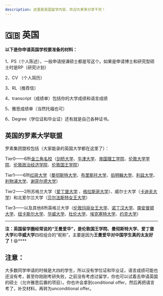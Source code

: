 ```yaml
---
description: 这里是英国留学内容，欢迎大家来分享干货！
---
```


# 🇬🇧 英国

#### 以下是你申请英国学校要准备的材料：

1、PS（个人陈述），一般申请授课硕士都是写这个。如果是申请博士和研究型硕士时是RP（研究计划）

2、CV （个人简历）

3、RL（推荐信）

4、transcript（成绩单）包括你的大学成绩和语言成绩

5、雅思成绩单（当然托福也可）

6、Degree（学位证和毕业证）还有就是自己各种证书。

## 英国的罗素大学联盟

罗素集团盟校包括（大家能录的英国大学都在这里了）：

Tier0——6所[金三角名校](https://baike.baidu.com/item/%E9%87%91%E4%B8%89%E8%A7%92%E5%90%8D%E6%A0%A1/9119240?fromModule=lemma\_inlink)（[剑桥大学](https://baike.baidu.com/item/%E5%89%91%E6%A1%A5%E5%A4%A7%E5%AD%A6/278542?fromModule=lemma\_inlink)、[牛津大学](https://baike.baidu.com/item/%E7%89%9B%E6%B4%A5%E5%A4%A7%E5%AD%A6/247247?fromModule=lemma\_inlink)、[帝国理工学院](https://baike.baidu.com/item/%E5%B8%9D%E5%9B%BD%E7%90%86%E5%B7%A5%E5%AD%A6%E9%99%A2/2317037?fromModule=lemma\_inlink)、[伦敦大学学院](https://baike.baidu.com/item/%E4%BC%A6%E6%95%A6%E5%A4%A7%E5%AD%A6%E5%AD%A6%E9%99%A2/325705?fromModule=lemma\_inlink)、[伦敦政治经济学院](https://baike.baidu.com/item/%E4%BC%A6%E6%95%A6%E6%94%BF%E6%B2%BB%E7%BB%8F%E6%B5%8E%E5%AD%A6%E9%99%A2/325824?fromModule=lemma\_inlink)、[伦敦国王学院](https://baike.baidu.com/item/%E4%BC%A6%E6%95%A6%E5%9B%BD%E7%8E%8B%E5%AD%A6%E9%99%A2/6372369?fromModule=lemma\_inlink)）

Tier1——6所[红砖大学](https://baike.baidu.com/item/%E7%BA%A2%E7%A0%96%E5%A4%A7%E5%AD%A6/3964202?fromModule=lemma\_inlink)（[曼彻斯特大学](https://baike.baidu.com/item/%E6%9B%BC%E5%BD%BB%E6%96%AF%E7%89%B9%E5%A4%A7%E5%AD%A6/2609100?fromModule=lemma\_inlink)、[布里斯托大学](https://baike.baidu.com/item/%E5%B8%83%E9%87%8C%E6%96%AF%E6%89%98%E5%A4%A7%E5%AD%A6/2608864?fromModule=lemma\_inlink)、[伯明翰大学](https://baike.baidu.com/item/%E4%BC%AF%E6%98%8E%E7%BF%B0%E5%A4%A7%E5%AD%A6?fromModule=lemma\_inlink)、[利兹大学](https://baike.baidu.com/item/%E5%88%A9%E5%85%B9%E5%A4%A7%E5%AD%A6/5597603?fromModule=lemma\_inlink)、[利物浦大学](https://baike.baidu.com/item/%E5%88%A9%E7%89%A9%E6%B5%A6%E5%A4%A7%E5%AD%A6/325957?fromModule=lemma\_inlink)、[谢菲尔德大学](https://baike.baidu.com/item/%E8%B0%A2%E8%8F%B2%E5%B0%94%E5%BE%B7%E5%A4%A7%E5%AD%A6/2608322?fromModule=lemma\_inlink)）

Tier2——2所苏格兰大学（[爱丁堡大学](https://baike.baidu.com/item/%E7%88%B1%E4%B8%81%E5%A0%A1%E5%A4%A7%E5%AD%A6/323601?fromModule=lemma\_inlink) 、[格拉斯哥大学](https://baike.baidu.com/item/%E6%A0%BC%E6%8B%89%E6%96%AF%E5%93%A5%E5%A4%A7%E5%AD%A6/9903754?fromModule=lemma\_inlink)）、威尔士大学（[卡迪夫大学](https://baike.baidu.com/item/%E5%8D%A1%E8%BF%AA%E5%A4%AB%E5%A4%A7%E5%AD%A6/10935228?fromModule=lemma\_inlink)）和北爱尔兰大学（[贝尔法斯特女王大学](https://baike.baidu.com/item/%E8%B4%9D%E5%B0%94%E6%B3%95%E6%96%AF%E7%89%B9%E5%A5%B3%E7%8E%8B%E5%A4%A7%E5%AD%A6/10935307?fromModule=lemma\_inlink)）

Tier3——以及其他8所英格兰大学（[伦敦玛丽女王大学](https://baike.baidu.com/item/%E4%BC%A6%E6%95%A6%E7%8E%9B%E4%B8%BD%E5%A5%B3%E7%8E%8B%E5%A4%A7%E5%AD%A6/17189117?fromModule=lemma\_inlink)、[诺丁汉大学](https://baike.baidu.com/item/%E8%AF%BA%E4%B8%81%E6%B1%89%E5%A4%A7%E5%AD%A6/324318?fromModule=lemma\_inlink)、[南安普顿大学](https://baike.baidu.com/item/%E5%8D%97%E5%AE%89%E6%99%AE%E9%A1%BF%E5%A4%A7%E5%AD%A6/2066399?fromModule=lemma\_inlink)、[纽卡斯尔大学](https://baike.baidu.com/item/%E7%BA%BD%E5%8D%A1%E6%96%AF%E5%B0%94%E5%A4%A7%E5%AD%A6/4191?fromModule=lemma\_inlink)、[华威大学](https://baike.baidu.com/item/%E5%8D%8E%E5%A8%81%E5%A4%A7%E5%AD%A6/325462?fromModule=lemma\_inlink)、[杜伦大学](https://baike.baidu.com/item/%E6%9D%9C%E4%BC%A6%E5%A4%A7%E5%AD%A6/5400122?fromModule=lemma\_inlink)、[埃克塞特大学](https://baike.baidu.com/item/%E5%9F%83%E5%85%8B%E5%A1%9E%E7%89%B9%E5%A4%A7%E5%AD%A6/9690168?fromModule=lemma\_inlink)、[约克大学](https://baike.baidu.com/item/%E7%BA%A6%E5%85%8B%E5%A4%A7%E5%AD%A6/18029856?fromModule=lemma\_inlink)）

****

**注：**英国留学圈经常说的“王曼爱华”，是**伦敦国王学院、曼彻斯特大学、爱丁堡大学**和**华威大学**四校组合的“昵称”，主要是因为**王曼爱华对中国学生真的太友好了！**:smile:****

## **注意：**

&#x20;   大多数同学申请的时候是大四的学生，所以没有学位证和毕业证，语言成绩可能也还没有考，甚至你刚刚考研失败，之前没有考虑过留学，你也可以试着去申请英国的硕士（允许雅思后置的项目）。你也许会拿到conditional offer，然后再把语言考了，补交材料，再转为unconditional offer。
